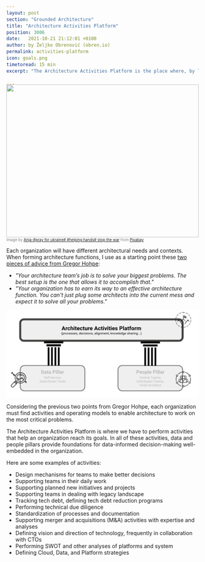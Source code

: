 ```yaml
---
layout: post
section: "Grounded Architecture"
title: "Architecture Activities Platform"
position: 3006
date:   2021-10-21 21:12:01 +0100
author: by Željko Obrenović (obren.io)
permalink: activities-platform
icon: goals.png
timetoread: 15 min
excerpt: "The Architecture Activities Platform is the place where, by leveraging data and people pillars, we performed activities that help an organization to reach it goals. Here are some examples: supporting teams in their daily work; tracking tech debt, defining tech debt reduction programs; performing technical due diligence; standardization of processes and documentation; defining cloud, data, and platform strategies."

---
```

<img style="margin-top: -20px; width: 100%; height: 400px; object-fit: cover" 
     src="assets/images/arch/parliament-366199_1920.jpg">
<div style="font-size: 70%; margin-top: -16px; color: grey; margin-bottom: 12px">
Image by <a href="https://pixabay.com/users/cocoparisienne-127419/?utm_source=link-attribution&amp;utm_medium=referral&amp;utm_campaign=image&amp;utm_content=366199">Anja-#pray for ukraine# #helping hands# stop the war</a> from <a href="https://pixabay.com/?utm_source=link-attribution&amp;utm_medium=referral&amp;utm_campaign=image&amp;utm_content=366199">Pixabay</a>
</div>

Each organization will have different architectural needs and contexts. When forming architecture functions, I use as a starting point these [two pieces of advice from Gregor Hohpe](https://architectelevator.com/architecture/organizing-architecture/):
 * *"Your architecture team’s job is to solve your biggest problems. The best setup is the one that allows it to accomplish that."*
 * *"Your organization has to earn its way to an effective architecture function. You can’t just plug some architects into the current mess and expect it to solve all your problems."*

![](assets/images/model-strategy.png)

Considering the previous two points from Gregor Hohpe, each organization must find activities and operating models to enable architecture to work on the most critical problems. 

The Architecture Activities Platform is where we have to perform activities that help an organization reach its goals. In all of these activities, data and people pillars provide foundations for data-informed decision-making well-embedded in the organization.

Here are some examples of activities:
* Design mechanisms for teams to make better decisions 
* Supporting teams in their daily work
* Supporting planned new initiatives and projects
* Supporting teams in dealing with legacy landscape
* Tracking tech debt, defining tech debt reduction programs
* Performing technical due diligence
* Standardization of processes and documentation
* Supporting merger and acquisitions (M&A) activities with expertise and analyses
* Defining vision and direction of technology, frequently in collaboration with CTOs
* Performing SWOT and other analyses of platforms and system
* Defining Cloud, Data, and Platform strategies